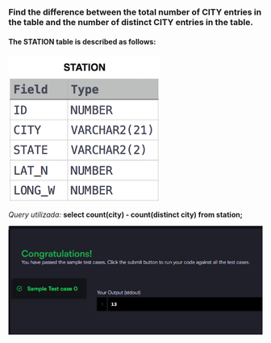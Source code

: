 ### Find the difference between the total number of CITY entries in the table and the number of distinct CITY entries in the table.

#### The STATION table is described as follows:

![alt text](table.png)

_Query utilizada:_ **select count(city) - count(distinct city) from station;**

![alt text](image.png)
